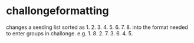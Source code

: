 # challongeformatting
changes a seeding list sorted as 1. 2. 3. 4. 5. 6. 7. 8. 
into the format needed to enter groups in challonge. e.g. 1. 8. 2. 7. 3. 6. 4. 5.
